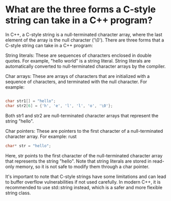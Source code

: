 # What are the three forms a C-style string can take in a C++ program?

In C++, a C-style string is a null-terminated character array,
where the last element of the array is the null character ('\0').
There are three forms that a C-style string can take in a C++ program:

String literals: These are sequences of characters enclosed in double quotes.
For example, "hello world" is a string literal. String literals are automatically converted to null-terminated character arrays by the compiler.

Char arrays: These are arrays of characters that are initialized with a sequence of characters, and terminated with the null character. For example:

```cpp

char str1[] = "hello";
char str2[6] = {'h', 'e', 'l', 'l', 'o', '\0'};

```

Both str1 and str2 are null-terminated character arrays that represent the string "hello".

Char pointers: These are pointers to the first character of a null-terminated character array. For example:
rust

```cpp
char* str = "hello";
```

Here, str points to the first character of the null-terminated character array that represents the string "hello". Note that string literals are stored in read-only memory, so it is not safe to modify them through a char pointer.

It's important to note that C-style strings have some limitations and can lead to buffer overflow vulnerabilities if not used carefully. In modern C++, it is recommended to use std::string instead, which is a safer and more flexible string class.
